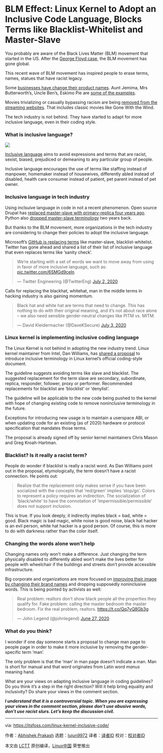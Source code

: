 [#]: collector: (lujun9972)
[#]: translator: ( )
[#]: reviewer: ( )
[#]: publisher: ( )
[#]: url: ( )
[#]: subject: (BLM Effect: Linux Kernel to Adopt an Inclusive Code Language, Blocks Terms like Blacklist-Whitelist and Master-Slave)
[#]: via: (https://itsfoss.com/linux-kernel-inclusive-code/)
[#]: author: (Abhishek Prakash https://itsfoss.com/author/abhishek/)

BLM Effect: Linux Kernel to Adopt an Inclusive Code Language, Blocks Terms like Blacklist-Whitelist and Master-Slave
======

You probably are aware of the Black Lives Matter (BLM) movement that started in the US. After the [George Floyd case][1], the BLM movement has gone global.

This recent wave of BLM movement has inspired people to erase terms, names, statues that have racist legacy.

Some [businesses have change their product names][2]. Aunt Jemima, Mrs Butterworth’s, Uncle Ben’s, Eskimo Pie are [some of the examples][3].

Movies trivializing or casually bypassing racism are being [removed from the streaming websites][4]. That includes classic movies like Gone With the Wind.

The tech industry is not behind. They have started to adapt for more inclusive language, even in their coding style.

### What is inclusive language?

![][5]

[Inclusive language][6] aims to avoid expressions and terms that are racist, sexist, biased, prejudiced or demeaning to any particular group of people.

Inclusive language encourages the use of terms like staffing instead of manpower, homemaker instead of housewives, differently abled instead of disabled, health care consumer instead of patient, pet parent instead of pet owner.

### Inclusive language in tech industry

Using inclsuive language in code in not a recent phenomenon. Open source Drupal has [replaced master-slave with primary-replica four years ago][7]. Python also [dropped master-slave terminology][8] two years back.

But thanks to the BLM movement, more organizations in the tech industry are considering to change their policies to adopt the inclusive language.

Microsoft’s [GitHub is replacing terms][9] like master-slave, blacklist-whitelist. Twitter has gone ahead and shared a list of their list of inclusive language that even replaces terms like ‘sanity check’.

> We’re starting with a set of words we want to move away from using in favor of more inclusive language, such as: [pic.twitter.com/6SMGd9celn][10]
>
> — Twitter Engineering (@TwitterEng) [July 2, 2020][11]

Calls for replacing the blackhat, whitehat, man in the middle terms in hacking industry is also gaining momentum.

> Black hat and white hat are terms that need to change. This has nothing to do with their original meaning, and it’s not about race alone – we also need sensible gender-neutral changes like PITM vs. MITM.
>
> — David Kleidermacher (@DaveKSecure) [July 3, 2020][12]

### Linux kernel is implementing inclusive coding language

The Linux Kernel is not behind in adopting the new industry trend. Linux kernel maintainer from Intel, Dan Williams, has [shared a proposal][13] to introduce inclusive terminology in Linux kernel’s official coding-style document.

The guideline suggests avoiding terms like slave and blacklist. The suggested replacement for the term slave are secondary, subordinate, replica, responder, follower, proxy or performer. Recommended replacements for blacklist are ‘blocklist’ or ‘denylist’.

The guideline will be applicable to the new code being pushed to the kernel with hope of changing existing code to remove noninclusive terminology in the future.

Exceptions for introducing new usage is to maintain a userspace ABI, or when updating code for an existing (as of 2020) hardware or protocol specification that mandates those terms.

The proposal is already signed off by senior kernel maintainers Chris Mason and Greg Kroah-Hartman.

### Blacklist? Is it really a racist term?

People do wonder if blacklist is really a racist word. As Dan Williams point out in the proposal, etymologically, the term doesn’t have a racist connection. He points out:

> Realize that the replacement only makes sense if you have been socialized with the concepts that ‘red/green’ implies ‘stop/go’. Colors to represent a policy requires an indirection. The socialization of ‘black/white’ to have the connotation of ‘impermissible/permissible’ does not support inclusion.

This is true. If you look deeply, it indirectly implies black = bad, white = good. Black magic is bad magic, white noise is good noise, black hat hacker is an evil person, white hat hacker is a good person. Of course, this is more to do with darkness rather than the color itself.

### Changing the words alone won’t help

Changing names only won’t make a difference. Just changing the term physically disabled to differently abled won’t make the lives better for people with wheelchair if the buildings and streets don’t provide accessible infrastructure.

Big corporate and organizations are more focused on [improving their image by changing their brand names][14] and dropping supposedly noninclusive words. This is being pointed by activists as well:

> Real problem: realtors don't show black people all the properties they qualify for. Fake problem: calling the master bedroom the master bedroom. Fix the real problem, realtors. <https://t.co/Qq7yQ8Gb3g>
>
> — John Legend (@johnlegend) [June 27, 2020][15]

### What do you think?

I wonder if one day someone starts a proposal to change man page to people page in order to make it more inclusive by removing the gender-specific term ‘man’.

The only problem is that the ‘man’ in man page doesn’t indicate a man. Man is short for manual and that word originates from Latin word _manus_ meaning hand.

What are your views on adapting inclusive language in coding guidelines? Do you think it’s a step in the right direction? Will it help bring equality and inclusivity? Do share your views in the comment section.

_**I understand that it is a controversial topic. When you are expressing your views in the comment section, please don’t use abusive words, don’t use racist slurs. Let’s keep the discussion civil.**_

--------------------------------------------------------------------------------

via: https://itsfoss.com/linux-kernel-inclusive-code/

作者：[Abhishek Prakash][a]
选题：[lujun9972][b]
译者：[译者ID](https://github.com/译者ID)
校对：[校对者ID](https://github.com/校对者ID)

本文由 [LCTT](https://github.com/LCTT/TranslateProject) 原创编译，[Linux中国](https://linux.cn/) 荣誉推出

[a]: https://itsfoss.com/author/abhishek/
[b]: https://github.com/lujun9972
[1]: https://en.wikipedia.org/wiki/Killing_of_George_Floyd
[2]: https://www.eatthis.com/food-brands-changing-due-to-racial-stereotypes/
[3]: https://en.wikipedia.org/wiki/List_of_name_changes_due_to_the_George_Floyd_protests
[4]: https://www.theguardian.com/tv-and-radio/2020/jun/10/netflix-pulls-the-mighty-boosh-and-the-league-of-gentlemen-over-blackface
[5]: https://i0.wp.com/itsfoss.com/wp-content/uploads/2020/07/kernel-inclsuive-guideline.jpg?ssl=1
[6]: https://en.wikipedia.org/wiki/Inclusive_language
[7]: https://www.drupal.org/node/2275877
[8]: https://bugs.python.org/issue34605
[9]: https://thenextweb.com/dd/2020/06/15/github-plans-to-replace-racially-insensitive-terms-like-master-and-whitelist/
[10]: https://t.co/6SMGd9celn
[11]: https://twitter.com/TwitterEng/status/1278733305190342656?ref_src=twsrc%5Etfw
[12]: https://twitter.com/DaveKSecure/status/1279194357116006400?ref_src=twsrc%5Etfw
[13]: https://lkml.org/lkml/2020/7/4/229
[14]: https://www.revolt.tv/2020/7/6/21309699/aunt-jemima-uncle-ben-mrs-butterworths-racist-changes
[15]: https://twitter.com/johnlegend/status/1276892001208655875?ref_src=twsrc%5Etfw
